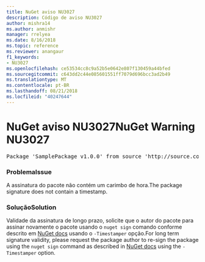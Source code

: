 ```yaml
---
title: NuGet aviso NU3027
description: Código de aviso NU3027
author: mishra14
ms.author: anmishr
manager: rrelyea
ms.date: 8/16/2018
ms.topic: reference
ms.reviewer: anangaur
f1_keywords:
- NU3027
ms.openlocfilehash: ce53534cc8c9a52b5e0642e807f130459a44bfed
ms.sourcegitcommit: c643dd2c44e085601551ff7079d696bcc3ad2b49
ms.translationtype: MT
ms.contentlocale: pt-BR
ms.lasthandoff: 08/21/2018
ms.locfileid: "40247644"
---
```

# <a name="nuget-warning-nu3027"></a><span data-ttu-id="8f88f-103">NuGet aviso NU3027</span><span class="sxs-lookup"><span data-stu-id="8f88f-103">NuGet Warning NU3027</span></span>

<pre>Package 'SamplePackage v1.0.0' from source 'http://source.com/index.json': The signature should be timestamped to enable long-term signature validity after the certificate has expired.</pre>

### <a name="issue"></a><span data-ttu-id="8f88f-104">Problema</span><span class="sxs-lookup"><span data-stu-id="8f88f-104">Issue</span></span>

<span data-ttu-id="8f88f-105">A assinatura do pacote não contém um carimbo de hora.</span><span class="sxs-lookup"><span data-stu-id="8f88f-105">The package signature does not contain a timestamp.</span></span>


### <a name="solution"></a><span data-ttu-id="8f88f-106">Solução</span><span class="sxs-lookup"><span data-stu-id="8f88f-106">Solution</span></span>

<span data-ttu-id="8f88f-107">Validade da assinatura de longo prazo, solicite que o autor do pacote para assinar novamente o pacote usando o `nuget sign` comando conforme descrito em [NuGet docs](https://docs.microsoft.com/en-us/nuget/create-packages/sign-a-package) usando o `-Timestamper` opção.</span><span class="sxs-lookup"><span data-stu-id="8f88f-107">For long term signature validity, please request the package author to re-sign the package using the `nuget sign` command as described in [NuGet docs](https://docs.microsoft.com/en-us/nuget/create-packages/sign-a-package) using the `-Timestamper` option.</span></span>


